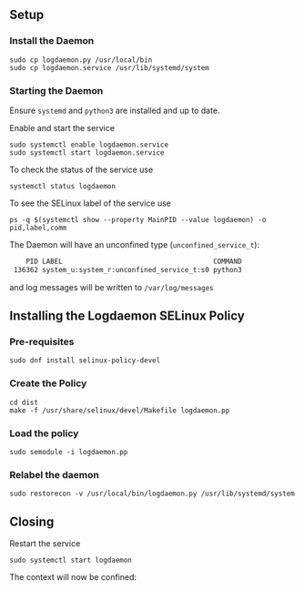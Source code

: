 ## Setup

### Install the Daemon

```
sudo cp logdaemon.py /usr/local/bin
sudo cp logdaemon.service /usr/lib/systemd/system
```

### Starting the Daemon

Ensure `systemd` and `python3` are installed and up to date.

Enable and start the service
```
sudo systemctl enable logdaemon.service
sudo systemctl start logdaemon.service
```

To check the status of the service use
```
systemctl status logdaemon
```
To see the SELinux label of the service use
```
ps -q $(systemctl show --property MainPID --value logdaemon) -o pid,label,comm
```

The Daemon will have an unconfined type \(`unconfined_service_t`\):
```bash
    PID LABEL                                     COMMAND
 136362 system_u:system_r:unconfined_service_t:s0 python3
```
and log messages will be written to `/var/log/messages`

## Installing the Logdaemon SELinux Policy

### Pre-requisites
```
sudo dnf install selinux-policy-devel
```

### Create the Policy
```
cd dist
make -f /usr/share/selinux/devel/Makefile logdaemon.pp
```

### Load the policy
```
sudo semodule -i logdaemon.pp
```

### Relabel the daemon
```
sudo restorecon -v /usr/local/bin/logdaemon.py /usr/lib/systemd/system
```

## Closing

Restart the service
```
sudo systemctl start logdaemon
```
The context will now be confined:

